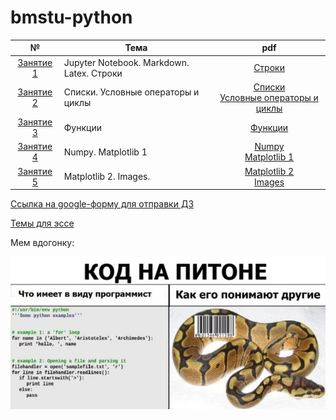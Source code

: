 # bmstu-python

| № | Тема | pdf |
|:---:|---|:---:|
| [Занятие 1](./lection%201/) | Jupyter Notebook. Markdown. Latex. Строки|[Строки](./lection%201/Strings.pdf)|
| [Занятие 2](./lection%202/) | Списки. Условные операторы и циклы|[Списки](./lection%202/Lists.pdf) <br> [Условные операторы и циклы](./lection%202/Basics.pdf)|
| [Занятие 3](./lection%203/) | Функции|[Функции](./lection%203/Funcions.pdf)|
| [Занятие 4](./lection%204/) | Numpy. Matplotlib 1|[Numpy](./lection%204/Numpy_1.pdf) <br> [Matplotlib 1](./lection%204/Matplotlib_1.pdf)|
| [Занятие 5](./lection%205/) | Matplotlib 2. Images. |[Matplotlib 2](./lection%205/Matplotlib_2.pdf) <br> [Images](./lection%205/Images.pdf)|

[Ссылка на google-форму для отправки ДЗ](https://forms.gle/wLXbGiJVnYXxazXG9)

[Темы для эссе](./tasks.txt)

Мем вдогонку:

<img src = ".\img\mem.jpg" width=700/>
